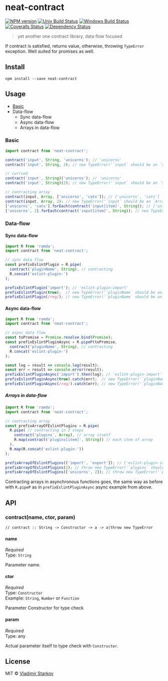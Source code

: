 # neat-contract

[![NPM version][npm-image]][npm-url]
[![Unix Build Status][travis-image]][travis-url]
[![Windows Build Status][appveyor-image]][appveyor-url]
[![Coveralls Status][coveralls-image]][coveralls-url]
[![Dependency Status][depstat-image]][depstat-url]

> yet another one contract library, data flow focused

If contract is satisfied, returns value, otherwise, throwing `TypeError` exception.
Well suited for promises as well.

## Install

    npm install --save neat-contract

## Usage

* [Basic](#basic)
* Data-flow
  * Sync data-flow
  * Async data-flow
  * Arrays in data-flow

### Basic

```js
import contract from 'neat-contract';

contract('input', String, 'unicorns'); // 'unicorns'
contract('input', String, 2); // new TypeError('`input` should be an `String`, but got `Number`: 2')

// curried
contract('input', String)('unicorns'); // 'unicorns'
contract('input', String)(2); // new TypeError('`input` should be an `String`, but got `Number`: 2')

// contracting array
contract(input, Array, ['unicorns', 'cats']); // ['unicorns', 'cats']
contract(input, Array, 2); // new TypeError('`input` should be an `Array`, but got `Number`: 2')
['unicorns', 'cats'].forEach(contract('input[item]', String)); // ['unicorns', 'cats']
['unicorns', 2].forEach(contract('input[item]', String)); // new TypeError('`input[item]` should be an `String`, but got `Number`: 2')

```

### Data-flow

#### Sync data-flow

```js
import R from 'ramda';
import contract from 'neat-contract';

// sync data flow
const prefixEslintPlugin = R.pipe(
  contract('pluginName', String), // contracting
  R.concat('eslint-plugin-')
);

prefixEslintPlugin('import'); // 'eslint-plugin-import'
prefixEslintPlugin(true);  // new TypeError('`pluginName` should be an `String`, but got `Boolean`: true')
prefixEslintPlugin(/reg/); // new TypeError('`pluginName` should be an `String`, but got `RegExp`: /reg/')
```

#### Async data-flow

```js
import R from 'ramda';
import contract from 'neat-contract';

// async data flow
const toPromise = Promise.resolve.bind(Promise);
const prefixEslintPluginAsync = R.pipeP(toPromise,
  contract('pluginName', String), // contracting
  R.concat('eslint-plugin-')
);

const log = result => console.log(result);
const err = result => console.error(result);
prefixEslintPluginAsync('import').then(log); // 'eslint-plugin-import'
prefixEslintPluginAsync(true).catch(err);  // new TypeError('`pluginName` should be an `String`, but got `Boolean`: true')
prefixEslintPluginAsync(/reg/).catch(err); // new TypeError('`pluginName` should be an `String`, but got `RegExp`: /reg/')
```

##### Arrays in data-flow

```js
import R from 'ramda';
import contract from 'neat-contract';

// contracting array
const prefixArrayOfEslintPlugins = R.pipe(
  R.pipe( // contracting in 2 steps
    contract('plugins', Array), // array itself
    R.map(contract('plugins[item]', String)) // each item of array
  ),
  R.map(R.concat('eslint-plugin-'))
);

prefixArrayOfEslintPlugins(['import', 'export']); // ['eslint-plugin-import', 'eslint-plugin-export']
prefixArrayOfEslintPlugins(2); // throw new TypeError('`plugins` should be an `Array`, but got `Number`: 2')
prefixArrayOfEslintPlugins(['unicorns', 2]); // throw new TypeError('`plugins[item]` should be an `String`, but got `Number`: 2')
```

Contracting arrays in asynchronous functions goes, the same way as before with `R.pipeP` as in `prefixEslintPluginAsync` async example from above.

## API

### contract(name, ctor, param)

    // contract :: String -> Constructor -> a -> a|throw new TypeError

#### name

*Required*  
Type: `String`

Parameter name.

#### ctor

*Required*  
Type: `Constructor`  
Example: `String`, `Number` or `Function`

Parameter Constructor for type check

#### param

*Required*  
Type: any  

Actual parameter itself to type check with `Constructor`.

## License

MIT © [Vladimir Starkov](https://iamstarkov.com)

[npm-url]: https://npmjs.org/package/neat-contract
[npm-image]: https://img.shields.io/npm/v/neat-contract.svg?style=flat-square

[travis-url]: https://travis-ci.org/iamstarkov/neat-contract
[travis-image]: https://img.shields.io/travis/iamstarkov/neat-contract.svg?style=flat-square&label=unix

[appveyor-url]: https://ci.appveyor.com/project/iamstarkov/neat-contract
[appveyor-image]: https://img.shields.io/appveyor/ci/iamstarkov/neat-contract.svg?style=flat-square&label=windows

[coveralls-url]: https://coveralls.io/r/iamstarkov/neat-contract
[coveralls-image]: https://img.shields.io/coveralls/iamstarkov/neat-contract.svg?style=flat-square

[depstat-url]: https://david-dm.org/iamstarkov/neat-contract
[depstat-image]: https://david-dm.org/iamstarkov/neat-contract.svg?style=flat-square
